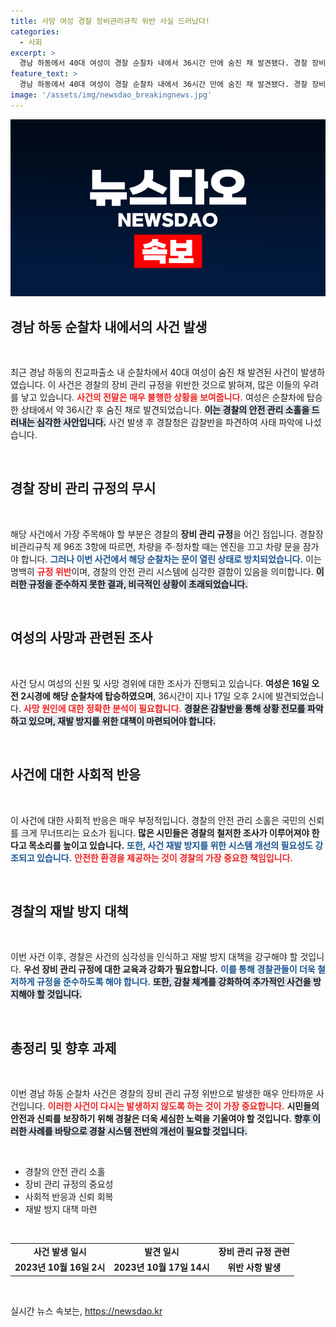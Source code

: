 ```yaml
---
title: 사망 여성 경찰 장비관리규칙 위반 사실 드러났다!
categories:
  - 사회
excerpt: >
  경남 하동에서 40대 여성이 경찰 순찰차 내에서 36시간 만에 숨진 채 발견됐다. 경찰 장비관리 규정을 어긴 사실이 드러나며, 책임 추궁이 필요해 보인다. 이 충격적인 사건의 전말을 밝혀낸다!
feature_text: >
  경남 하동에서 40대 여성이 경찰 순찰차 내에서 36시간 만에 숨진 채 발견됐다. 경찰 장비관리 규정을 어긴 사실이 드러나며, 책임 추궁이 필요해 보인다. 이 충격적인 사건의 전말을 밝혀낸다!
image: '/assets/img/newsdao_breakingnews.jpg'
---
```


<p><img src="/assets/img/newsdao_breakingnews.jpg" alt="koreaapp 속보" /></p>

<h2 data-ke-size="size26">경남 하동 순찰차 내에서의 사건 발생</h2>

<p data-ke-size="size16">&nbsp;</p>

<p data-ke-size="size16">최근 경남 하동의 진교파출소 내 순찰차에서 40대 여성이 숨진 채 발견된 사건이 발생하였습니다. 이 사건은 경찰의 장비 관리 규정을 위반한 것으로 밝혀져, 많은 이들의 우려를 낳고 있습니다. <b><span style="color: #ee2323;">사건의 전말은 매우 불행한 상황을 보여줍니다.</span></b> 여성은 순찰차에 탑승한 상태에서 약 36시간 후 숨진 채로 발견되었습니다. <b><span style="background-color: #21538527;">이는 경찰의 안전 관리 소홀을 드러내는 심각한 사안입니다.</span></b> 사건 발생 후 경찰청은 감찰반을 파견하여 사태 파악에 나섰습니다.</p>

<p data-ke-size="size16">&nbsp;</p>

<h2 data-ke-size="size26">경찰 장비 관리 규정의 무시</h2>

<p data-ke-size="size16">&nbsp;</p>

<p data-ke-size="size16">해당 사건에서 가장 주목해야 할 부분은 경찰의 <b>장비 관리 규정</b>을 어긴 점입니다. 경찰장비관리규칙 제 96조 3항에 따르면, 차량을 주·정차할 때는 엔진을 끄고 차량 문을 잠가야 합니다. <b><span style="color: #1a5490;">그러나 이번 사건에서 해당 순찰차는 문이 열린 상태로 방치되었습니다.</span></b> 이는 명백히 <b><span style="color: #ee2323;">규정 위반</span></b>이며, 경찰의 안전 관리 시스템에 심각한 결함이 있음을 의미합니다. <b><span style="background-color: #21538527;">이러한 규정을 준수하지 못한 결과, 비극적인 상황이 초래되었습니다.</span></b></p> 

<p data-ke-size="size16">&nbsp;</p>

<h2 data-ke-size="size26">여성의 사망과 관련된 조사</h2>

<p data-ke-size="size16">&nbsp;</p>

<p data-ke-size="size16">사건 당시 여성의 신원 및 사망 경위에 대한 조사가 진행되고 있습니다. <b>여성은 16일 오전 2시경에 해당 순찰차에 탑승하였으며</b>, 36시간이 지나 17일 오후 2시에 발견되었습니다. <b><span style="color: #ee2323;">사망 원인에 대한 정확한 분석이 필요합니다.</span></b> <b><span style="background-color: #21538527;">경찰은 감찰반을 통해 상황 전모를 파악하고 있으며, 재발 방지를 위한 대책이 마련되어야 합니다.</span></b></p>

<p data-ke-size="size16">&nbsp;</p>

<h2 data-ke-size="size26">사건에 대한 사회적 반응</h2>

<p data-ke-size="size16">&nbsp;</p>

<p data-ke-size="size16">이 사건에 대한 사회적 반응은 매우 부정적입니다. 경찰의 안전 관리 소홀은 국민의 신뢰를 크게 무너뜨리는 요소가 됩니다. <b>많은 시민들은 경찰의 철저한 조사가 이루어져야 한다고 목소리를 높이고 있습니다.</b> <b><span style="color: #1a5490;">또한, 사건 재발 방지를 위한 시스템 개선의 필요성도 강조되고 있습니다.</span></b> <b><span style="color: #ee2323;">안전한 환경을 제공하는 것이 경찰의 가장 중요한 책임입니다.</span></b></p>

<p data-ke-size="size16">&nbsp;</p>

<h2 data-ke-size="size26">경찰의 재발 방지 대책</h2>

<p data-ke-size="size16">&nbsp;</p>

<p data-ke-size="size16">이번 사건 이후, 경찰은 사건의 심각성을 인식하고 재발 방지 대책을 강구해야 할 것입니다. <b>우선 장비 관리 규정에 대한 교육과 강화가 필요합니다.</b> <b><span style="color: #1a5490;">이를 통해 경찰관들이 더욱 철저하게 규정을 준수하도록 해야 합니다.</span></b> <b><span style="background-color: #21538527;">또한, 감찰 체계를 강화하여 추가적인 사건을 방지해야 할 것입니다.</span></b></p>

<p data-ke-size="size16">&nbsp;</p>

<h2 data-ke-size="size26">총정리 및 향후 과제</h2>

<p data-ke-size="size16">&nbsp;</p>

<p data-ke-size="size16">이번 경남 하동 순찰차 사건은 경찰의 장비 관리 규정 위반으로 발생한 매우 안타까운 사건입니다. <b><span style="color: #ee2323;">이러한 사건이 다시는 발생하지 않도록 하는 것이 가장 중요합니다.</span></b> <b>시민들의 안전과 신뢰를 보장하기 위해 경찰은 더욱 세심한 노력을 기울여야 할 것입니다.</b> <b><span style="background-color: #21538527;">향후 이러한 사례를 바탕으로 경찰 시스템 전반의 개선이 필요할 것입니다.</span></b></p>

<p data-ke-size="size16">&nbsp;</p>

<ul>
    <li>경찰의 안전 관리 소홀</li>
    <li>장비 관리 규정의 중요성</li>
    <li>사회적 반응과 신뢰 회복</li>
    <li>재발 방지 대책 마련</li>
</ul>

<p data-ke-size="size16">&nbsp;</p>

<table>
    <tr>
        <td style="text-align: center; height: 17px;"><b>사건 발생 일시</b></td>
        <td style="text-align: center; height: 17px;"><b>발견 일시</b></td>
        <td style="text-align: center; height: 17px;"><b>장비 관리 규정 관련</b></td>
    </tr>
    <tr>
        <td style="text-align: center; height: 17px;"><b>2023년 10월 16일 2시</b></td>
        <td style="text-align: center; height: 17px;"><b>2023년 10월 17일 14시</b></td>
        <td style="text-align: center; height: 17px;"><b>위반 사항 발생</b></td>
    </tr>
</table>

<p data-ke-size="size16">&nbsp;</p>
실시간 뉴스 속보는, <a href="https://newsdao.kr" rel="dofollow">https://newsdao.kr</a>


